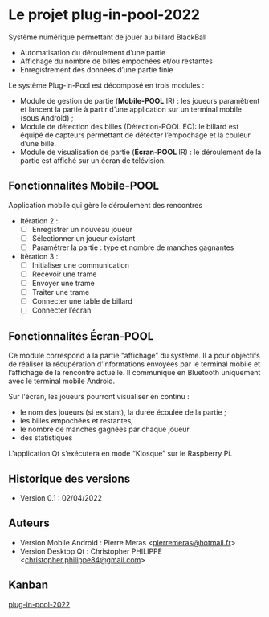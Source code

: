 # Le projet plug-in-pool-2022

Système numérique permettant de jouer au billard BlackBall

- Automatisation du déroulement d’une partie
- Affichage du nombre de billes empochées et/ou restantes
- Enregistrement des données d’une partie finie

Le système Plug-in-Pool est décomposé en trois modules :

- Module de gestion de partie (**Mobile-POOL** IR)​ : les joueurs paramètrent et lancent la partie à partir d’une application sur un terminal mobile (sous Android) ;
- Module de détection des billes (Détection-POOL EC)​: le billard est équipé de capteurs permettant de détecter l’empochage et la couleur d’une bille.
- Module de visualisation de partie (**Écran-POOL** IR) ​ : le déroulement de la partie est affiché sur un écran de télévision.

## Fonctionnalités Mobile-POOL

Application mobile qui gère le déroulement des rencontres

- Itération 2 :
    - [ ] Enregistrer un nouveau joueur
  - [ ] Sélectionner un joueur existant
  - [ ] Paramétrer la partie : type et nombre de manches gagnantes
- Itération 3 :
  - [ ] Initialiser une communication
  - [ ] Recevoir une trame
  - [ ] Envoyer une trame
  - [ ] Traiter une trame
  - [ ] Connecter une table de billard
  - [ ] Connecter l’écran

## Fonctionnalités Écran-POOL

Ce module correspond à la partie “affichage” du système. Il a pour objectifs de réaliser la ​récupération d’informations​ envoyées par le terminal mobile et l’affichage de la rencontre actuelle. Il communique en Bluetooth uniquement avec le terminal mobile Android.

Sur l'écran, les joueurs pourront visualiser en continu :

- le nom des joueurs (si existant), la durée écoulée de la partie ;
- les billes empochées et restantes,
- le nombre de manches gagnées par chaque joueur
- des statistiques

L’application Qt s’exécutera en mode “Kiosque” sur le Raspberry Pi.

## Historique des versions

- Version 0.1 : 02/04/2022

## Auteurs

- Version Mobile Android : Pierre Meras <<pierremeras@hotmail.fr>>
- Version Desktop Qt : Christopher PHILIPPE <<christopher.philippe84@gmail.com>>

## Kanban

[plug-in-pool-2022](https://github.com/btssn-lasalle-84/plug-in-pool-2022/projects/1)
